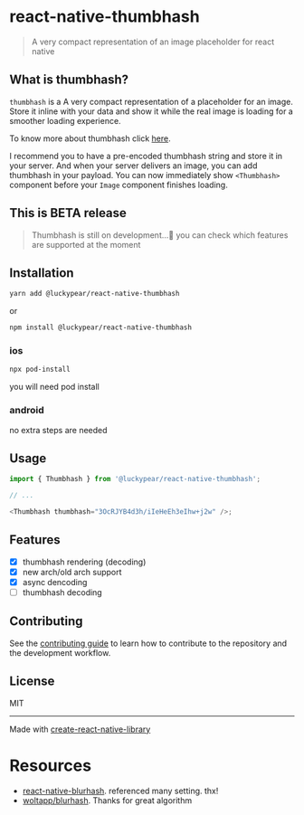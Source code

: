 # react-native-thumbhash

> A very compact representation of an image placeholder for react native

## What is thumbhash?

`thumbhash` is a A very compact representation of a placeholder for an image. Store it inline with your data and show it while the real image is loading for a smoother loading experience.

To know more about thumbhash click [here](https://github.com/evanw/thumbhash).

I recommend you to have a pre-encoded thumbhash string and store it in your server. And when your server delivers an image, you can add thumbhash in your payload. You can now immediately show `<Thumbhash>` component before your `Image` component finishes loading.

## This is BETA release

> Thumbhash is still on development...🚧
> you can check which features are supported at the moment

## Installation

```sh
yarn add @luckypear/react-native-thumbhash
```

or

```sh
npm install @luckypear/react-native-thumbhash
```

### ios

```sh
npx pod-install
```

you will need pod install

### android

no extra steps are needed

## Usage

```js
import { Thumbhash } from '@luckypear/react-native-thumbhash';

// ...

<Thumbhash thumbhash="3OcRJYB4d3h/iIeHeEh3eIhw+j2w" />;
```

## Features

- [x] thumbhash rendering (decoding)
- [x] new arch/old arch support
- [x] async dencoding
- [ ] thumbhash decoding

## Contributing

See the [contributing guide](CONTRIBUTING.md) to learn how to contribute to the repository and the development workflow.

## License

MIT

---

Made with [create-react-native-library](https://github.com/callstack/react-native-builder-bob)

# Resources

- [react-native-blurhash](https://github.com/mrousavy/react-native-blurhash). referenced many setting. thx!
- [woltapp/blurhash](https://github.com/evanw/thumbhash). Thanks for great algorithm
